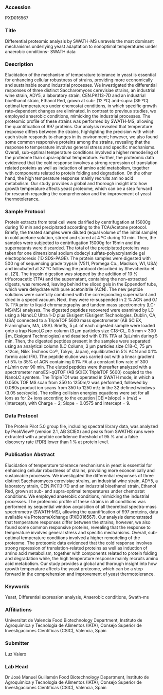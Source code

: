 ### Accession
PXD016567

### Title
Differential proteomic analysis by SWATH-MS unravels the most dominant mechanisms underlying yeast adaptation to nonoptimal temperatures under anaerobic conditions- SWATH data

### Description
Elucidation of the mechanism of temperature tolerance in yeast is essential for enhancing cellular robustness of strains, providing more economically and sustainable sound industrial processes. We investigated the differential responses of three distinct Saccharomyces cerevisiae strains, an industrial wine strain, ADY5, a laboratory strain, CEN.PK113-7D and an industrial bioethanol strain, Ethanol Red, grown at sub- (12 ºC) and-supra (39 ºC) optimal temperatures under chemostat conditions, in which specific growth rate–dependent changes are eliminated. In contrast to previous studies, we employed anaerobic conditions, mimicking the industrial processes. The proteomic profile of these strains was performed by SWATH-MS, allowing the quantification of 997 proteins. Our analysis revealed that temperature response differs between the strains, highlighting the precision with which each strain responds to changes in its environment; however, we also found some common responsive proteins among the strains, revealing that the response to temperature involves general stress and specific mechanisms. Overall, sub-optimal temperature conditions involved a higher remodeling of the proteome than supra-optimal temperature. Further, the proteomic data evidenced that the cold response involves a strong repression of translation related proteins as well as induction of amino acid metabolism, together with components related to protein folding and degradation. On the other hand, the high temperature response mainly recruits amino acid metabolism. Our study provides a global and thorough insight into how growth temperature affects yeast proteome, which can be a step forward for research regarding the comprehension and the improvement of yeast thermotolerance.

### Sample Protocol
Protein extracts from total cell were clarified by centrifugation at 15000g during 10 min and precipitated according to the TCA/Acetone protocol. Briefly, the treated samples were diluted (equal volume of the initial sample) in cold acetone solution, stirred and stored at 4 ºC during 10 min. Then, the samples were subjected to centrifugation 15000g for 15min and the supernatants were discarded. The total of the precipitated proteins was taken for one dimensional sodium dodecyl sulfate-polyacrylamide gel electrophoresis (1D SDS-PAGE).  The protein samples were digested with 500 ng of sequencing grade trypsin (V511, Promega Co., Madison, WI, USA) and incubated at 37 °C following the protocol described by Shevchenko et al. [21]. The trypsin digestion was stopped by the addition of 10 % trifuoroacetic (TFA) and the supernatant, containing the non-extracted digests, was removed, leaving behind the sliced gels in the Eppendorf tube, which were dehydrate with pure acetonitrile (ACN). The new peptide solutions were carefully combined with the corresponding supernatant and dried in a speed vacuum. Next, they were re-suspended in 2 % ACN and 0.1 % TFA prior to liquid chromatography and tandem mass spectrometry (LC-MS/MS) analyses.  The digested peptides recovered were examined by LC using a NanoLC Ultra 1-D plus Eksigent (Eksigent Technologies, Dublin, CA, USA) connected to a TripleTOF 5600 mass spectrometer (AB SCIEX, Framingham, MA, USA). Briefly, 5 µL of each digested sample were loaded onto a trap NanoLC pre-column (3 μm particles size C18-CL, 0.5 mm × 300 m, Eksigent Technologies) and desalted with 0.1% TFA at 3µL/min during 5 min. Then, the digested peptides present in the samples were separated using an analytical column (LC Column, 3 μm particles size C18-C, 75 µm ×12cm, Nikk Technos Co®, Tokyo, Japan), equilibrated in 5% ACN and 0.1% formic acid (FA). The peptide elution was carried out with a linear gradient of 5% to 35% of ACN containing 0.1% FA at a constant flow rate of 300 nL/min over 90 min. The eluted peptides were thereafter analyzed with a spectrometer nanoESI-qQTOF (AB SCIEX TripleTOF 5600) coupled to the NanoLC sysntem. The TripleTOf was operated in SWATH mode, in which a 0.050s TOF MS scan from 350 to 1250m/z was performed, followed by 0.080s product ion scans from 350 to 1250 m/z in the 32 defined windows (3.05 sec/cycle). The rolling collision energies equations were set for all ions as for 2+ ions according to the equation |CE|=(slope) × (m/z) + (intercept), with Charge = 2; Slope = 0.0575 and Intercept = 9.

### Data Protocol
The  Protein Pilot 5.0  group file, including spectral library data, was analyzed by PeakView® (version 2.1, AB SCIEX) and peaks from SWATHS runs were extracted with a peptide confidence threshold of 95 %  and a false discovery rate (FDR) lower than 1 % at protein level.

### Publication Abstract
Elucidation of temperature tolerance mechanisms in yeast is essential for enhancing cellular robustness of strains, providing more economically and sustainable processes. We investigated the differential responses of three distinct Saccharomyces cerevisiae strains, an industrial wine strain, ADY5, a laboratory strain, CEN.PK113-7D and an industrial bioethanol strain, Ethanol Red, grown at sub- and supra-optimal temperatures under chemostat conditions. We employed anaerobic conditions, mimicking the industrial processes. The proteomic profile of these strains in all conditions was performed by sequential window acquisition of all theoretical spectra-mass spectrometry (SWATH-MS), allowing the quantification of 997 proteins, data available via ProteomeXchange (PXD016567). Our analysis demonstrated that temperature responses differ between the strains; however, we also found some common responsive proteins, revealing that the response to temperature involves general stress and specific mechanisms. Overall, sub-optimal temperature conditions involved a higher remodeling of the proteome. The proteomic data evidenced that the cold response involves strong repression of translation-related proteins as well as induction of amino acid metabolism, together with components related to protein folding and degradation while, the high temperature response mainly recruits amino acid metabolism. Our study provides a global and thorough insight into how growth temperature affects the yeast proteome, which can be a step forward in the comprehension and improvement of yeast thermotolerance.

### Keywords
Yeast, Differential expression analysis, Anaerobic conditions, Swath-ms

### Affiliations
Universitat de Valencia
Food Biotechnology Department, Instituto de Agroquímica y Tecnología de Alimentos (IATA), Consejo Superior de Investigaciones Científicas (CSIC), Valencia, Spain

### Submitter
Luz Valero

### Lab Head
Dr José Manuel Guillamón
Food Biotechnology Department, Instituto de Agroquímica y Tecnología de Alimentos (IATA), Consejo Superior de Investigaciones Científicas (CSIC), Valencia, Spain


